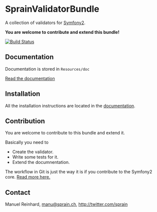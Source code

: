 SprainValidatorBundle
=====================

A collection of validators for [Symfony2](http://symfony.com).

**You are welcome to contribute and extend this bundle!**


[![Build Status](https://travis-ci.org/sprain/SprainValidatorBundle.png)](https://travis-ci.org/sprain/SprainValidatorBundle)


## Documentation

Documentation is stored in `Resources/doc`

[Read the documentation](Resources/doc/doc.md)

## Installation
All the installation instructions are located in the [documentation](Resources/doc/installation.md).


## Contribution

You are welcome to contribute to this bundle and extend it.

Basically you need to

* Create the validator.
* Write some tests for it.
* Extend the documnentation.

The workflow in Git is just the way it is if you contribute to the Symfony2 core. [Read more here.](http://symfony.com/doc/current/contributing/code/patches.html)

## Contact
Manuel Reinhard, <manu@sprain.ch>, <http://twitter.com/sprain>